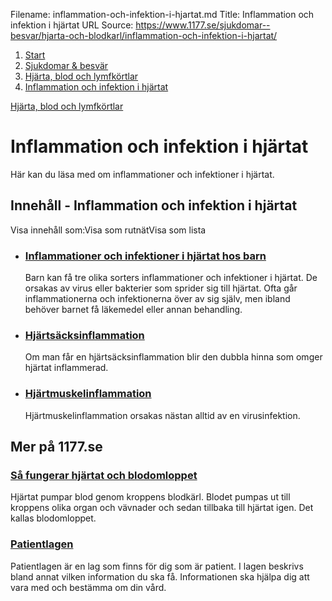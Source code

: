 Filename: inflammation-och-infektion-i-hjartat.md
Title: Inflammation och infektion i hjärtat
URL Source: https://www.1177.se/sjukdomar--besvar/hjarta-och-blodkarl/inflammation-och-infektion-i-hjartat/

1.  [Start](https://www.1177.se/)
2.  [Sjukdomar & besvär](https://www.1177.se/sjukdomar--besvar/)
3.  [Hjärta, blod och lymfkörtlar](https://www.1177.se/sjukdomar--besvar/hjarta-och-blodkarl/)
4.  [Inflammation och infektion i hjärtat](https://www.1177.se/sjukdomar--besvar/hjarta-och-blodkarl/inflammation-och-infektion-i-hjartat/)

[Hjärta, blod och lymfkörtlar](https://www.1177.se/sjukdomar--besvar/hjarta-och-blodkarl/)

Inflammation och infektion i hjärtat
====================================

Här kan du läsa med om inflammationer och infektioner i hjärtat.

Innehåll - Inflammation och infektion i hjärtat
-----------------------------------------------

Visa innehåll som:Visa som rutnätVisa som lista

*   ### [Inflammationer och infektioner i hjärtat hos barn](https://www.1177.se/sjukdomar--besvar/hjarta-och-blodkarl/inflammation-och-infektion-i-hjartat/inflammationer-och-infektioner-i-hjartat-hos-barn/)
    
    Barn kan få tre olika sorters inflammationer och infektioner i hjärtat. De orsakas av virus eller bakterier som sprider sig till hjärtat. Ofta går inflammationerna och infektionerna över av sig själv, men ibland behöver barnet få läkemedel eller annan behandling.
    
*   ### [Hjärtsäcksinflammation](https://www.1177.se/sjukdomar--besvar/hjarta-och-blodkarl/inflammation-och-infektion-i-hjartat/hjartsacksinflammation/)
    
    Om man får en hjärtsäcksinflammation blir den dubbla hinna som omger hjärtat inflammerad.
    
*   ### [Hjärtmuskelinflammation](https://www.1177.se/sjukdomar--besvar/hjarta-och-blodkarl/inflammation-och-infektion-i-hjartat/hjartmuskelinflammation/)
    
    Hjärtmuskelinflammation orsakas nästan alltid av en virusinfektion.
    

Mer på 1177.se
--------------

### [Så fungerar hjärtat och blodomloppet](https://www.1177.se/liv--halsa/sa-fungerar-kroppen/hjarta-och-blodomlopp/)

Hjärtat pumpar blod genom kroppens blodkärl. Blodet pumpas ut till kroppens olika organ och vävnader och sedan tillbaka till hjärtat igen. Det kallas blodomloppet.

### [Patientlagen](https://www.1177.se/sa-fungerar-varden/var-med-och-bestam-om-din-vard/patientlagen/)

Patientlagen är en lag som finns för dig som är patient. I lagen beskrivs bland annat vilken information du ska få. Informationen ska hjälpa dig att vara med och bestämma om din vård.
